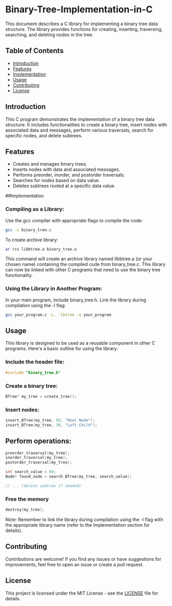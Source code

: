 # Binary-Tree-Implementation-in-C

This document describes a C library for implementing a binary tree data structure. The library provides functions for creating, inserting, traversing, searching, and deleting nodes in the tree.

## Table of Contents

- [Introduction](#introduction)
- [Features](#features)
- [Implementation](#implementation)
- [Usage](#usage)
- [Contributing](#contributing)
- [License](#license)

## Introduction

This C program demonstrates the implementation of a binary tree data structure. It includes functionalities to create a binary tree, insert nodes with associated data and messages, perform various traversals, search for specific nodes, and delete subtrees.

## Features

- Creates and manages binary trees.
- Inserts nodes with data and associated messages.
- Performs preorder, inorder, and postorder traversals.
- Searches for nodes based on data value.
- Deletes subtrees rooted at a specific data value.

##Implementation

### Compiling as a Library:

Use the gcc compiler with appropriate flags to compile the code:
```bash
gcc -c binary_tree.c
```

To create archive library:
```bash
ar rcs libbtree.a binary_tree.o
```
This command will create an archive library named libbtree.a (or your chosen name) containing the compiled code from binary_tree.c. 
This library can now be linked with other C programs that need to use the binary tree functionality.

### Using the Library in Another Program:

In your main program, include binary_tree.h.
Link the library during compilation using the -l flag:
```bash
gcc your_program.c -L. -lbtree -o your_program
```

## Usage

This library is designed to be used as a reusable component in other C programs. Here's a basic outline for using the library:

### Include the header file:
```c
#include "binary_tree.h"
```

### Create a binary tree:
```c
BTree* my_tree = create_tree();
```

### Insert nodes:
```c
insert_BTree(my_tree, 50, "Root Node");
insert_BTree(my_tree, 30, "Left Child");
```

## Perform operations:
```c
preorder_traversal(my_tree);
inorder_traversal(my_tree);
postorder_traversal(my_tree);

int search_value = 60;
Node* found_node = search_BTree(my_tree, search_value);

// ... (delete subtree if needed)
```
### Free the memory
```c
destroy(my_tree);
```


Note: Remember to link the library during compilation using the -l flag with the appropriate library name (refer to the Implementation section for details).

## Contributing

Contributions are welcome! If you find any issues or have suggestions for improvements, feel free to open an issue or create a pull request.

## License

This project is licensed under the MIT License - see the [LICENSE](LICENSE) file for details.
